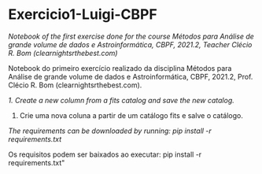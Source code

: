 # Exercicio1-Luigi-CBPF
*Notebook of the first exercise done for the course Métodos para Análise de grande volume de dados e Astroinformática, CBPF, 2021.2, Teacher Clécio R. Bom (clearnightsrthebest.com)*

Notebook do primeiro exercício realizado da disciplina Métodos para Análise de grande volume de dados e Astroinformática, CBPF, 2021.2, Prof. Clécio R. Bom (clearnightsrthebest.com).


*1. Create a new column from a fits catalog and save the new catalog.*

1. Crie uma nova coluna a partir de um catálogo fits e salve o catálogo.


*The requirements can be downloaded by running: pip install -r requirements.txt*

Os requisitos podem ser baixados ao executar: pip install -r requirements.txt"
